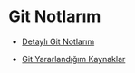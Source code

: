 # Git Notlarım

- [Detaylı Git Notlarım](https://github.com/kaankaltakkiran/Linux_notlarim/tree/main/git_notlarim/notlarim)

- [Git Yararlandığım Kaynaklar](https://github.com/kaankaltakkiran/Linux_notlarim/blob/main/git_notlarim/notlarim/git_kaynaklarim.md)
